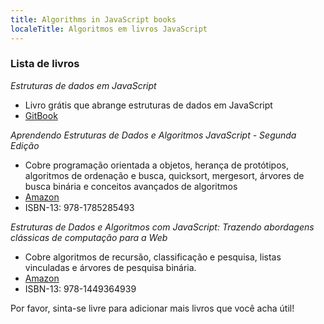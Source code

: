 ```yaml
---
title: Algorithms in JavaScript books
localeTitle: Algoritmos em livros JavaScript
---
```

### Lista de livros

_Estruturas de dados em JavaScript_

*   Livro grátis que abrange estruturas de dados em JavaScript
*   [GitBook](https://www.gitbook.com/book/pmary/data-structure-in-javascript/details)

_Aprendendo Estruturas de Dados e Algoritmos JavaScript - Segunda Edição_

*   Cobre programação orientada a objetos, herança de protótipos, algoritmos de ordenação e busca, quicksort, mergesort, árvores de busca binária e conceitos avançados de algoritmos
*   [Amazon](https://www.amazon.com/Learning-JavaScript-Data-Structures-Algorithms/dp/1785285491)
*   ISBN-13: 978-1785285493

_Estruturas de Dados e Algoritmos com JavaScript: Trazendo abordagens clássicas de computação para a Web_

*   Cobre algoritmos de recursão, classificação e pesquisa, listas vinculadas e árvores de pesquisa binária.
*   [Amazon](https://www.amazon.com/Data-Structures-Algorithms-JavaScript-approaches/dp/1449364934)
*   ISBN-13: 978-1449364939

Por favor, sinta-se livre para adicionar mais livros que você acha útil!
